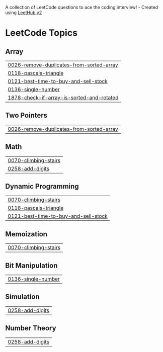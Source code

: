 A collection of LeetCode questions to ace the coding interview! - Created using [LeetHub v2](https://github.com/arunbhardwaj/LeetHub-2.0)
<!---LeetCode Topics Start-->
# LeetCode Topics
## Array
|  |
| ------- |
| [0026-remove-duplicates-from-sorted-array](https://github.com/abpooja05/100Day-DSAChallenge-in-Python/tree/master/0026-remove-duplicates-from-sorted-array) |
| [0118-pascals-triangle](https://github.com/abpooja05/100Day-DSAChallenge-in-Python/tree/master/0118-pascals-triangle) |
| [0121-best-time-to-buy-and-sell-stock](https://github.com/abpooja05/100Day-DSAChallenge-in-Python/tree/master/0121-best-time-to-buy-and-sell-stock) |
| [0136-single-number](https://github.com/abpooja05/100Day-DSAChallenge-in-Python/tree/master/0136-single-number) |
| [1878-check-if-array-is-sorted-and-rotated](https://github.com/abpooja05/100Day-DSAChallenge-in-Python/tree/master/1878-check-if-array-is-sorted-and-rotated) |
## Two Pointers
|  |
| ------- |
| [0026-remove-duplicates-from-sorted-array](https://github.com/abpooja05/100Day-DSAChallenge-in-Python/tree/master/0026-remove-duplicates-from-sorted-array) |
## Math
|  |
| ------- |
| [0070-climbing-stairs](https://github.com/abpooja05/100Day-DSAChallenge-in-Python/tree/master/0070-climbing-stairs) |
| [0258-add-digits](https://github.com/abpooja05/100Day-DSAChallenge-in-Python/tree/master/0258-add-digits) |
## Dynamic Programming
|  |
| ------- |
| [0070-climbing-stairs](https://github.com/abpooja05/100Day-DSAChallenge-in-Python/tree/master/0070-climbing-stairs) |
| [0118-pascals-triangle](https://github.com/abpooja05/100Day-DSAChallenge-in-Python/tree/master/0118-pascals-triangle) |
| [0121-best-time-to-buy-and-sell-stock](https://github.com/abpooja05/100Day-DSAChallenge-in-Python/tree/master/0121-best-time-to-buy-and-sell-stock) |
## Memoization
|  |
| ------- |
| [0070-climbing-stairs](https://github.com/abpooja05/100Day-DSAChallenge-in-Python/tree/master/0070-climbing-stairs) |
## Bit Manipulation
|  |
| ------- |
| [0136-single-number](https://github.com/abpooja05/100Day-DSAChallenge-in-Python/tree/master/0136-single-number) |
## Simulation
|  |
| ------- |
| [0258-add-digits](https://github.com/abpooja05/100Day-DSAChallenge-in-Python/tree/master/0258-add-digits) |
## Number Theory
|  |
| ------- |
| [0258-add-digits](https://github.com/abpooja05/100Day-DSAChallenge-in-Python/tree/master/0258-add-digits) |
<!---LeetCode Topics End-->